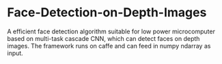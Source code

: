 # Face-Detection-on-Depth-Images
A efficient face detection algorithm suitable for low power microcomputer based on multi-task cascade CNN, which can detect faces on depth images. The framework runs on caffe and can feed in numpy ndarray as input.
